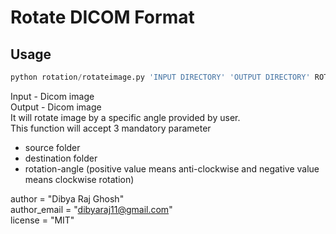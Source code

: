 ﻿# Rotate DICOM Format

## Usage
```python
python rotation/rotateimage.py 'INPUT DIRECTORY' 'OUTPUT DIRECTORY' ROTATION ANGLE
```

Input  - Dicom image   
Output - Dicom image   
It will rotate image by a specific angle provided by user.   
This function will accept 3 mandatory parameter   
- source folder   
- destination folder   
- rotation-angle (positive value means anti-clockwise and negative value means clockwise rotation)   
   
author = "Dibya Raj Ghosh"   
author_email = "dibyaraj11@gmail.com"   
license = "MIT"   
